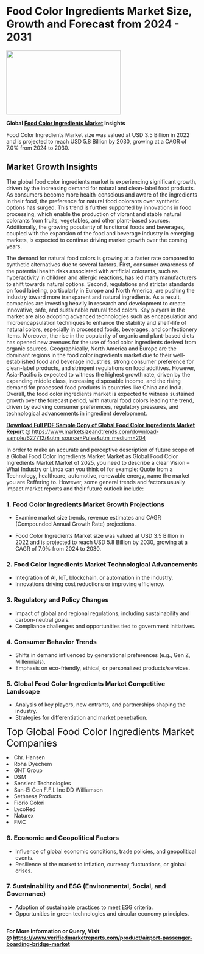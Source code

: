 <H1>Food Color Ingredients Market Size, Growth and Forecast from 2024 - 2031</H1><img class="aligncenter size-medium wp-image-584254" src="https://thirdeyenews.in/wp-content/uploads/2024/09/Global-Market-Research-300x168.jpeg" alt="" width="300" height="168" /><p><strong>Global&nbsp;<a href="https://www.marketsizeandtrends.com/download-sample/627712/&amp;utm_source=Pulse&amp;utm_medium=204">Food Color Ingredients Market</a> Insights</strong></p><p>Food Color Ingredients Market size was valued at USD 3.5 Billion in 2022 and is projected to reach USD 5.8 Billion by 2030, growing at a CAGR of 7.0% from 2024 to 2030.</p><p><h2>Market Growth Insights</h2> <p>The global food color ingredients market is experiencing significant growth, driven by the increasing demand for natural and clean-label food products. As consumers become more health-conscious and aware of the ingredients in their food, the preference for natural food colorants over synthetic options has surged. This trend is further supported by innovations in food processing, which enable the production of vibrant and stable natural colorants from fruits, vegetables, and other plant-based sources. Additionally, the growing popularity of functional foods and beverages, coupled with the expansion of the food and beverage industry in emerging markets, is expected to continue driving market growth over the coming years.</p> <p><a href="#"></a></p> <p>The demand for natural food colors is growing at a faster rate compared to synthetic alternatives due to several factors. First, consumer awareness of the potential health risks associated with artificial colorants, such as hyperactivity in children and allergic reactions, has led many manufacturers to shift towards natural options. Second, regulations and stricter standards on food labeling, particularly in Europe and North America, are pushing the industry toward more transparent and natural ingredients. As a result, companies are investing heavily in research and development to create innovative, safe, and sustainable natural food colors. Key players in the market are also adopting advanced technologies such as encapsulation and microencapsulation techniques to enhance the stability and shelf-life of natural colors, especially in processed foods, beverages, and confectionery items. Moreover, the rise in the popularity of organic and plant-based diets has opened new avenues for the use of food color ingredients derived from organic sources. Geographically, North America and Europe are the dominant regions in the food color ingredients market due to their well-established food and beverage industries, strong consumer preference for clean-label products, and stringent regulations on food additives. However, Asia-Pacific is expected to witness the highest growth rate, driven by the expanding middle class, increasing disposable income, and the rising demand for processed food products in countries like China and India. Overall, the food color ingredients market is expected to witness sustained growth over the forecast period, with natural food colors leading the trend, driven by evolving consumer preferences, regulatory pressures, and technological advancements in ingredient development.</p> <p><a href="#"></p><p><span class=""><strong>Download Full PDF Sample Copy of Global Food Color Ingredients Market Report</strong> @ <a href="https://www.marketsizeandtrends.com/download-sample/627712/&amp;utm_source=Pulse&amp;utm_medium=204" target="_blank">https://www.marketsizeandtrends.com/download-sample/627712/&amp;utm_source=Pulse&amp;utm_medium=204</a></span></p><p>In order to make an accurate and perceptive description of future scope of a Global&nbsp;Food Color Ingredients Market Market as Global&nbsp;Food Color Ingredients Market Market of 2025, you need to describe a clear Vision &ndash; What Industry or Linda can you think of for example: Quote from a Technology, healthcare, automotive, renewable energy, name the market you are Reffering to. However, some general trends and factors usually impact market reports and their future outlook include:</p><h3>1.&nbsp;<strong>Food Color Ingredients Market Growth Projections</strong></h3><ul><li>Examine market size trends, revenue estimates and CAGR (Compounded Annual Growth Rate) projections.</li><li><p>Food Color Ingredients Market size was valued at USD 3.5 Billion in 2022 and is projected to reach USD 5.8 Billion by 2030, growing at a CAGR of 7.0% from 2024 to 2030.</p></li></ul><h3>2.&nbsp;<strong>Food Color Ingredients Market Technological Advancements</strong></h3><ul><li>Integration of AI, IoT, blockchain, or automation in the industry.</li><li>Innovations driving cost reductions or improving efficiency.</li></ul><h3>3.&nbsp;<strong>Regulatory and Policy Changes</strong></h3><ul><li>Impact of global and regional regulations, including sustainability and carbon-neutral goals.</li><li>Compliance challenges and opportunities tied to government initiatives.</li></ul><h3>4.&nbsp;<strong>Consumer Behavior Trends</strong></h3><ul><li>Shifts in demand influenced by generational preferences (e.g., Gen Z, Millennials).</li><li>Emphasis on eco-friendly, ethical, or personalized products/services.</li></ul><h3>5.&nbsp;<strong>Global Food Color Ingredients Market Competitive Landscape</strong></h3><ul><li>Analysis of key players, new entrants, and partnerships shaping the industry.</li><li>Strategies for differentiation and market penetration.</li></ul><p data-pm-slice="1 1 []"><span style="color: inherit; font-family: inherit; font-size: 25px;">Top Global Food Color Ingredients Market Companies</span></p><div class="" data-test-id=""><p><li>Chr. Hansen</li><li> Roha Dyechem</li><li> GNT Group</li><li> DSM</li><li> Sensient Technologies</li><li> San-Ei Gen F.F.I. Inc DD Williamson</li><li> Sethness Products</li><li> Fiorio Colori</li><li> LycoRed</li><li> Naturex</li><li> FMC</li></p></div><h3>6.&nbsp;<strong>Economic and Geopolitical Factors</strong></h3><ul><li>Influence of global economic conditions, trade policies, and geopolitical events.</li><li>Resilience of the market to inflation, currency fluctuations, or global crises.</li></ul><h3>7.&nbsp;<strong>Sustainability and ESG (Environmental, Social, and Governance)</strong></h3><ul><li>Adoption of sustainable practices to meet ESG criteria.</li><li>Opportunities in green technologies and circular economy principles.</li></ul><h2><strong style="font-size: 14px;">For More Information or Query, Visit @&nbsp;</strong><a style="background-color: #ffffff; font-size: 14px;" href="https://www.marketsizeandtrends.com/report/food-color-ingredients-market/" target="_blank">https://www.verifiedmarketreports.com/product/airport-passenger-boarding-bridge-market</a></h2>
